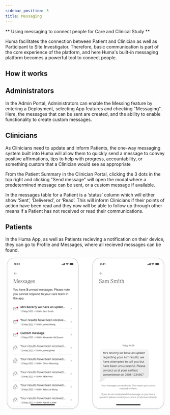 ```yaml
---
sidebar_position: 3
title: Messaging
---
```


** Using messaging to connect people for Care and Clinical Study **

Huma facilitates the connection between Patient and Clinician as well as Participant to Site Investigator. Therefore, basic communication is part of the core experience of the platform, and here Huma's built-in messaging platform becomes a powerful tool to connect people. 

## How it works

## Administrators

In the Admin Portal, Administrators can enable the Messing feature by entering a Deployment, selecting App features and checking "Messaging". Here, the messages that can be sent are created, and the ability to enable functionality to create custom messages.

<!-- ![Enabling messaging in the Admin Portal](./assets/ap-messaging.png) -->

## Clinicians

As Clinicians need to update and inform Patients, the one-way messaging system built into Huma will allow them to quickly send a message to convey positive affirmations, tips to help with progress, accountability, or something custom that a Clinician would see as appropriate

From the Patient Summary in the Clinician Portal, clicking the 3 dots in the top right and clicking "Send message" will open the modal where a predetermined message can be sent, or a custom message if available.

In the messages table for a Patient is a ‘status’ column which will either show ‘Sent’, ‘Delivered’, or ‘Read’. This will inform Clinicians if their points of action have been read and they now will be able to follow up through other means if a Patient has not received or read their communications.

## Patients

In the Huma App, as well as Patients recieving a notification on their device, they can go to Profile and Messages, where all recieved messages can be found.

![Recieving a messages in the Huma App](./assets/messaging.svg)
